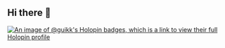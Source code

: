 ## Hi there 👋

[![An image of @guikk's Holopin badges, which is a link to view their full Holopin profile](https://holopin.me/guikk)](https://holopin.io/@guikk)

<!--
**guikk/guikk** is a ✨ _special_ ✨ repository because its `README.md` (this file) appears on your GitHub profile.

Here are some ideas to get you started:

- 🔭 I’m currently working on ...
- 🌱 I’m currently learning ...
- 👯 I’m looking to collaborate on ...
- 🤔 I’m looking for help with ...
- 💬 Ask me about ...
- 📫 How to reach me: ...
- 😄 Pronouns: ...
- ⚡ Fun fact: ...
-->
